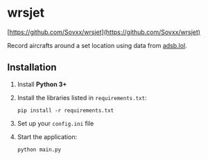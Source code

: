 # wrsjet

[https://github.com/Sovxx/wrsjet](https://github.com/Sovxx/wrsjet)

Record aircrafts around a set location using data from [adsb.lol](https://adsb.lol).

## Installation

1. Install **Python 3+**
2. Install the libraries listed in `requirements.txt`:

   ```
   pip install -r requirements.txt
   ```
3. Set up your `config.ini` file
4. Start the application:

   ```
   python main.py
   ```
